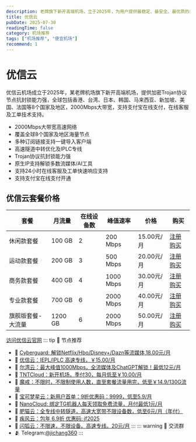 ```yaml
---
description: 老牌旗下新开高端机场，立于2025年，为用户提供最稳定、最安全、最优质的机场服务，比一元机场稳定可靠。
title: 优信云
pubDate: 2025-07-30
readingTime: false
category: 机场推荐
tags: ["机场推荐", "便宜机场"]
recommend: 1
---
```

# 优信云
优信云机场成立于2025年，某老牌机场旗下新开高端机场，提供加密Trojan协议节点抗封锁能力强，全球包括香港、台湾、日本、韩国、马来西亚、新加坡、美国、法国等8个国家及地区，2000Mbps大带宽，支持支付宝在线支付，在线客服及工单技术支持。
- 2000Mbps大带宽高速网络
- 覆盖全球8个国家及地区海量节点
- 多种订阅链接支持一键导入客户端
- 高速隧道中转优化及IPLC专线
- Trojan协议抗封锁能力强
- 原生IP支持解锁多数流媒体/AI工具
- 支持24小时在线客服及工单快速响应支持
- 支持支付宝在线支付开通
## 优信云套餐价格
| 套餐 | 月流量 | 在线设备数 | 峰值速率 | 价格 | 购买 |
| --- | --- | --- | --- | --- | --- |
| 休闲款套餐 | 100 GB | 2 | 200 Mbps | 15.00元/月 | [注册购买](https://www.优信云.com/#/register?code=JRtE5uIV) |
| 运动款套餐 | 200 GB | 3 | 500 Mbps | 20.00元/月 | [注册购买](https://www.优信云.com/#/register?code=JRtE5uIV) |
| 商务款套餐 | 400 GB | 4 | 1000 Mbps | 30.00元/月 | [注册购买](https://www.优信云.com/#/register?code=JRtE5uIV) |
| 专业款套餐 | 700 GB | 6 | 2000 Mbps | 40.00元/月 | [注册购买](https://www.优信云.com/#/register?code=JRtE5uIV) |
| 旗舰版套餐-大流量 | 1200 GB | 6 | 2000 Mbps | 50.00元/月 | [注册购买](https://www.优信云.com/#/register?code=JRtE5uIV) |
[访问优信云官网](https://www.优信云.com/#/register?code=JRtE5uIV)
::: tip 🎉 节点推荐
- 🚀 [Cyberguard: 解锁Netflix/Hbo/Disney+/Dazn等流媒体,18.00元/月](https://www.cyberguard.best/#/register?code=XsreC0T5)<br>
- 🚀 [优信云：IEPL/IPLC 高速专线，￥15.00/月](https://www.优信云.com/#/register?code=JRtE5uIV)<br>
- 🚀 [尔湾云：最大峰值1000Mbps，全流媒体及ChatGPT解锁！最低12元/月](https://erwan6.net/auth/register?code=BoObCd)<br>
- 🚀 [TNTCloud：新开机场，季付30，每月低至￥10.00/月](https://haibing822.tntvipaff.cc/#/register?code=GtjJVgml)<br>
- 🚀 [魔戒：不限时，不限制使用人数，直至套餐流量用完，低至￥14.9/130G流量](https://mojie.app/#/register?code=sSdtPtLo)<br>
- 🚀 [宝可梦星云：新用户首单：9折优惠码：9999，低至5.9/月 ](https://love.521pokemon.com/register?code=56ERkkxp)<br>
- 🚀 [NanoCloud: 绑定TG机器人每天领取免费流量，月付最低1元/月](https://edu.uodoo.bid/auth/register?code=JMiOQDHf)<br>
- 🚀 [肥猫云：全专线中转隧道，高速大宽带不限设备数，低至6元/月（年付）](https://fchb1188.fcvipaff.cc/register?aff=X1vZd2wf)<br>
- 🚀 [疾风云：包年 6.9折 优惠码: jf2025](https://homes.tr25.cn?code=ReCm)<br>
- 🚀 [闪狐云：不限速，不限设备。高速专线。20元/月](https://inv02.ffaff.cc/register?aff=WQApz2pv)
:::
::: warning  💬 交流群
- 🫂 Telegram:[@jichang360](https://t.me/jichang360)
:::
